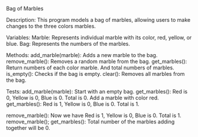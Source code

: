 Bag of Marbles

Description:
This program models a bag of marbles, allowing users to make changes to the three colors marbles.

Variables:
Marble: Represents individual marble with its color, red, yellow, or blue.
Bag: Represents the numbers of the marbles.

Methods:
add_marble(marble): Adds a new marble to the bag.
remove_marble(): Removes a random marble from the bag.
get_marbles(): Return numbers of each color marble. And total numbers of marbles.
is_empty(): Checks if the bag is empty.
clear(): Removes all marbles from the bag.

Tests:
add_marble(marble):
    Start with an empty bag.
    get_marbles(): Red is 0, Yellow is 0, Blue is 0. Total is 0.
    Add a marble with color red.
    get_marbles(): Red is 1, Yellow is 0, Blue is 0. Total is 1.

remove_marble():
    Now we have Red is 1, Yellow is 0, Blue is 0. Total is 1.
    remove_marble();
    get_marbles(): Total number of the marbles adding together will be 0.
